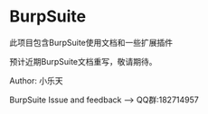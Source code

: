 # BurpSuite

此项目包含BurpSuite使用文档和一些扩展插件

预计近期BurpSuite文档重写，敬请期待。

Author: 小乐天

BurpSuite Issue and feedback --> QQ群:182714957
